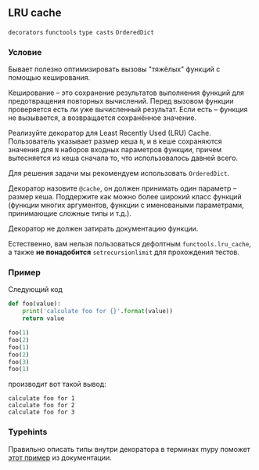 ## LRU cache

`decorators` `functools` `type casts` `OrderedDict`

### Условие

Бывает полезно оптимизировать вызовы "тяжёлых" функций с помощью кеширования.

Кеширование – это сохранение результатов выполнения функций для предотвращения повторных вычислений.
Перед вызовом функции проверяется есть ли уже вычисленный результат. Если есть – функция не вызывается,
а возвращается сохранённое значение.

Реализуйте декоратор для Least Recently Used (LRU) Cache. Пользователь указывает размер кеша
`N`, и в кеше сохраняются значения для `N` наборов входных параметров функции, причем вытесняется из кеша сначала то,
что использовалось давней всего.

Для решения задачи мы рекомендуем использовать `OrderedDict`.

Декоратор назовите `@cache`, он должен принимать один параметр – размер кеша. Поддержите как
можно более широкий класс функций (функции многих аргументов, функции с именоваными параметрами,
принимающие сложные типы и т.д.).

Декоратор не должен затирать документацию функции.

Естественно, вам нельзя пользоваться дефолтным `functools.lru_cache`, а также **не понадобится** `setrecursionlimit`
для прохождения тестов.

### Пример
Следующий код
```python
def foo(value):
    print('calculate foo for {}'.format(value))
    return value

foo(1)
foo(2)
foo(1)
foo(2)
foo(3)
foo(1)
```

производит вот такой вывод:
```
calculate foo for 1
calculate foo for 2
calculate foo for 3
```

### Typehints
Правильно описать типы внутри декоратора в терминах mypy поможет [этот
пример](https://mypy.readthedocs.io/en/latest/generics.html#declaring-decorators) из документации.
